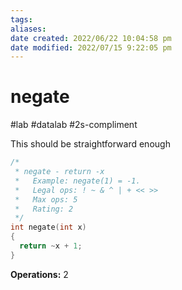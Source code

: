 ```yaml
---
tags: 
aliases: 
date created: 2022/06/22 10:04:58 pm
date modified: 2022/07/15 9:22:05 pm
---
```


# negate

#lab #datalab #2s-compliment

This should be straightforward enough

```c
/*
 * negate - return -x
 *   Example: negate(1) = -1.
 *   Legal ops: ! ~ & ^ | + << >>
 *   Max ops: 5
 *   Rating: 2
 */
int negate(int x)
{
  return ~x + 1;
}
```

**Operations:** 2
